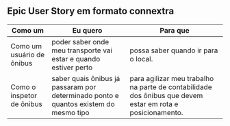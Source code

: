 ## Epic User Story em formato connextra
| Como um | Eu quero | Para que | 
|----------|----------|----------|
| Como um usuário de ônibus | poder saber onde meu transporte vai estar e quando estiver perto | possa saber quando ir para o local. | 
| Como o inspetor de ônibus | saber quais ônibus já passaram por determinado ponto e quantos existem do mesmo tipo | para agilizar meu trabalho na parte de contabilidade dos ônibus que devem estar em rota e posicionamento.|
